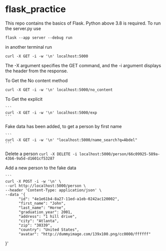 # flask_practice
This repo contains the basics of Flask.
Python above 3.8 is required.
To run the server.py use
  ```
  flask --app server --debug run
  ```
in another terminal run
  ```
  curl -X GET -i -w '\n' localhost:5000
  ```
The -X argument specifies the GET command, and the -i argument displays the header from the response.

To Get the No content method
  ```
  curl -X GET -i -w '\n' localhost:5000/no_content
  ```
 To Get the explicit 
 
    ```
    curl -X GET -i -w '\n' localhost:5000/exp
    ```
  Fake data has been added, to get a person by first name
  
    ```
    curl -X GET -i -w '\n' "localhost:5000/name_search?q=Abdel"
    ```
  Delete a person
    ```
    curl -X DELETE -i localhost:5000/person/66c09925-589a-43b6-9a5d-d1601cf53287
    ```

  Add a new person to the fake data
  
    ```
    curl -X POST -i -w '\n' \
    --url http://localhost:5000/person \
    --header 'Content-Type: application/json' \
    --data '{
          "id": "4e1e61b4-8a27-11ed-a1eb-0242ac120002",
          "first_name": "John",
          "last_name": "Horne",
          "graduation_year": 2001,
          "address": "1 hill drive",
          "city": "Atlanta",
          "zip": "30339",
          "country": "United States",
          "avatar": "http://dummyimage.com/139x100.png/cc0000/ffffff"
  }'
  ```
